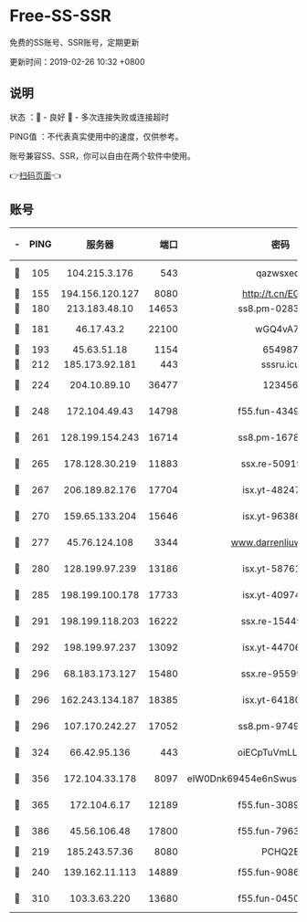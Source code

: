 # Free-SS-SSR

免费的SS账号、SSR账号，定期更新

更新时间：2019-02-26 10:32 +0800

## 说明

状态     ：🙂 - 良好 🙁 - 多次连接失败或连接超时

PING值   ：不代表真实使用中的速度，仅供参考。

账号兼容SS、SSR，你可以自由在两个软件中使用。

👉[扫码页面](https://liesauer.github.io/free-ss-ssr.github.io/)👈

## 账号

|-|PING|服务器|端口|密码|加密方式|区域|
|:----:|:----:|:-----:|-----:|:----:|:----:|:----:|
|🙂|105|104.215.3.176|543|qazwsxedc|aes-256-gcm|JP|
|🙂|155|194.156.120.127|8080|http://t.cn/EGJIyrl|rc4-md5|RU|
|🙂|180|213.183.48.10|14653|ss8.pm-02834105|rc4-md5|RU|
|🙂|181|46.17.43.2|22100|wGQ4vA7D|aes-256-gcm|RU|
|🙂|193|45.63.51.18|1154|654987|chacha20|US|
|🙂|212|185.173.92.181|443|sssru.icu|rc4-md5|RU|
|🙂|224|204.10.89.10|36477|123456|aes-256-cfb|US|
|🙂|248|172.104.49.43|14798|f55.fun-43493243|aes-256-cfb|SG|
|🙂|261|128.199.154.243|16714|ss8.pm-16780170|aes-256-cfb|SG|
|🙂|265|178.128.30.219|11883|ssx.re-50919809|aes-256-cfb|SG|
|🙂|267|206.189.82.176|17704|isx.yt-48247850|aes-256-cfb|SG|
|🙂|270|159.65.133.204|15646|isx.yt-96386254|aes-256-cfb|SG|
|🙂|277|45.76.124.108|3344|www.darrenliuwei.com|aes-256-cfb|AU|
|🙂|280|128.199.97.239|13186|isx.yt-58761687|aes-256-cfb|SG|
|🙂|285|198.199.100.178|17733|isx.yt-40974898|aes-256-cfb|US|
|🙂|291|198.199.118.203|16222|ssx.re-15449751|aes-256-cfb|US|
|🙂|292|198.199.97.237|13092|isx.yt-44706124|aes-256-cfb|US|
|🙂|296|68.183.173.127|15480|ssx.re-95599154|aes-256-cfb|US|
|🙂|296|162.243.134.187|18385|isx.yt-64180950|aes-256-cfb|US|
|🙂|296|107.170.242.27|17052|ss8.pm-97495398|aes-256-cfb|US|
|🙂|324|66.42.95.136|443|oiECpTuVmLLxk4Ts|aes-256-cfb|US|
|🙂|356|172.104.33.178|8097|eIW0Dnk69454e6nSwuspv9DmS201tQ0D|aes-256-cfb|SG|
|🙂|365|172.104.6.17|12189|f55.fun-30895721|aes-256-cfb|US|
|🙂|386|45.56.106.48|17800|f55.fun-79636491|aes-256-cfb|US|
|🙂|219|185.243.57.36|8080|PCHQ2E|rc4-md5|US|
|🙂|240|139.162.11.113|14889|f55.fun-90867001|aes-256-cfb|SG|
|🙂|310|103.3.63.220|13680|f55.fun-04505509|aes-256-cfb|SG|
